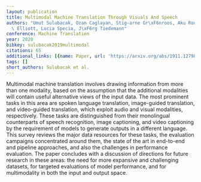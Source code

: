 ```yaml
---
layout: publication
title: Multimodal Machine Translation Through Visuals And Speech
authors: "Umut Sulubacak, Ozan Caglayan, Stig-arne Gr\xF6nroos, Aku Rouhe, Desmond\
  \ Elliott, Lucia Specia, J\xF6rg Tiedemann"
conference: Machine Translation
year: 2020
bibkey: sulubacak2019multimodal
citations: 65
additional_links: [{name: Paper, url: 'https://arxiv.org/abs/1911.12798'}]
tags: []
short_authors: Sulubacak et al.
---
```

Multimodal machine translation involves drawing information from more than
one modality, based on the assumption that the additional modalities will
contain useful alternative views of the input data. The most prominent tasks in
this area are spoken language translation, image-guided translation, and
video-guided translation, which exploit audio and visual modalities,
respectively. These tasks are distinguished from their monolingual counterparts
of speech recognition, image captioning, and video captioning by the
requirement of models to generate outputs in a different language. This survey
reviews the major data resources for these tasks, the evaluation campaigns
concentrated around them, the state of the art in end-to-end and pipeline
approaches, and also the challenges in performance evaluation. The paper
concludes with a discussion of directions for future research in these areas:
the need for more expansive and challenging datasets, for targeted evaluations
of model performance, and for multimodality in both the input and output space.